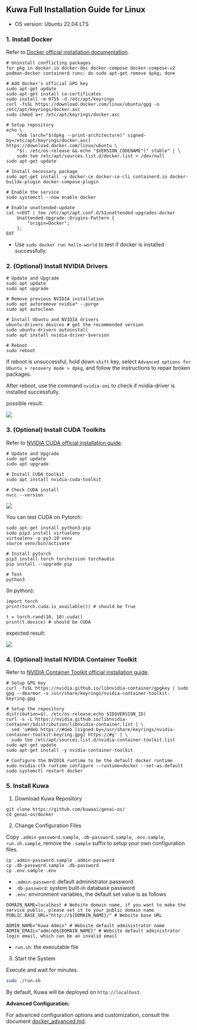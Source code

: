 ## Kuwa Full Installation Guide for Linux

* OS version: Ubuntu 22.04 LTS

### 1. Install Docker

Refer to [Docker official installation documentation](https://docs.docker.com/engine/install/).

```sh=
# Uninstall conflicting packages
for pkg in docker.io docker-doc docker-compose docker-compose-v2 podman-docker containerd runc; do sudo apt-get remove $pkg; done

# Add docker's official GPG key
sudo apt-get update
sudo apt-get install ca-certificates
sudo install -m 0755 -d /etc/apt/keyrings
curl -fsSL https://download.docker.com/linux/ubuntu/gpg -o /etc/apt/keyrings/docker.asc
sudo chmod a+r /etc/apt/keyrings/docker.asc

# Setup repository
echo \
    "deb [arch="$(dpkg --print-architecture)" signed-by=/etc/apt/keyrings/docker.asc] https://download.docker.com/linux/ubuntu \
    "$(. /etc/os-release && echo "$VERSION_CODENAME")" stable" | \
    sudo tee /etc/apt/sources.list.d/docker.list > /dev/null
sudo apt-get update

# Install necessary package
sudo apt-get install -y docker-ce docker-ce-cli containerd.io docker-buildx-plugin docker-compose-plugin

# Enable the service
sudo systemctl --now enable docker

# Enable unattended-update
cat <<EOT | tee /etc/apt/apt.conf.d/51unattended-upgrades-docker
    Unattended-Upgrade::Origins-Pattern {
        "origin=Docker";
    };
EOT
```

* Use `sudo docker run hello-world` to test if docker is installed successfully.

### 2. (Optional) Install NVIDIA Drivers

```shell=
# Update and Upgrade
sudo apt update
sudo apt upgrade

# Remove previous NVIDIA installation
sudo apt autoremove nvidia* --purge
sudo apt autoclean

# Install Ubuntu and NVIDIA drivers
ubuntu-drivers devices # get the recommended version
sudo ubuntu-drivers autoinstall
sudo apt install nvidia-driver-$version

# Reboot
sudo reboot
```

If reboot is unsuccessful, hold down `shift` key, select `Advanced options for Ubuntu > recovery mode > dpkg`, and follow the instructions to repair broken packages.

After reboot, use the command `nvidia-smi` to check if nvidia-driver is installed successfully.

possible result:

![](./img/docker_installation_1.png)

### 3. (Optional) Install CUDA Toolkits

Refer to [NVIDIA CUDA official installation guide](https://docs.nvidia.com/cuda/cuda-installation-guide-linux/).

```sh=
# Update and Upgrade
sudo apt update
sudo apt upgrade

# Install CUDA toolkit
sudo apt install nvidia-cuda-toolkit

# Check CUDA install
nvcc --version
```
![](./img/docker_installation_2.png)

You can test CUDA on Pytorch:
```sh=
sudo apt-get install python3-pip
sudo pip3 install virtualenv 
virtualenv -p py3.10 venv
source venv/bin/activate

# Install pytorch
pip3 install torch torchvision torchaudio
pip install --upgrade pip

# Test
python3
```

(In python):
```python=
import torch
print(torch.cuda.is_available()) # should be True

t = torch.rand(10, 10).cuda()
print(t.device) # should be CUDA
```

expected result:

![](./img/docker_installation_3.png)

### 4. (Optional) Install NVIDIA Container Toolkit

Refer to [NVIDIA Container Toolkit official installation guide](https://docs.nvidia.com/datacenter/cloud-native/container-toolkit/latest/install-guide.html).

```sh=
# Setup GPG key
curl -fsSL https://nvidia.github.io/libnvidia-container/gpgkey | sudo gpg --dearmor -o /usr/share/keyrings/nvidia-container-toolkit-keyring.gpg

# Setup the repository
distribution=$(. /etc/os-release;echo $ID$VERSION_ID)
curl -s -L https://nvidia.github.io/libnvidia-container/$distribution/libnvidia-container.list | \
  sed 's#deb https://#deb [signed-by=/usr/share/keyrings/nvidia-container-toolkit-keyring.gpg] https://#g' | \
  sudo tee /etc/apt/sources.list.d/nvidia-container-toolkit.list
sudo apt-get update
sudo apt-get install -y nvidia-container-toolkit

# Configure the NVIDIA runtime to be the default docker runtime
sudo nvidia-ctk runtime configure --runtime=docker --set-as-default
sudo systemctl restart docker
```

### 5. Install Kuwa

1. Download Kuwa Repository

```sh=
git clone https://github.com/kuwaai/genai-os/
cd genai-os/docker
```

2. Change Configuration Files

Copy `.admin-password.sample`, `.db-password.sample`, `.env.sample`, `run.sh.sample`, remove the `.sample` suffix to setup your own configuration files.

```sh=
cp .admin-password.sample .admin-password
cp .db-password.sample .db-password
cp .env.sample .env
```

* `.admin-password`: default administrator password
* `.db-password`: system built-in database password
* `.env`: environment variables, the default set value is as follows
```tx
DOMAIN_NAME=localhost # Website domain name, if you want to make the service public, please set it to your public domain name
PUBLIC_BASE_URL="http://${DOMAIN_NAME}/" # Website base URL

ADMIN_NAME="Kuwa Admin" # Website default administrator name
ADMIN_EMAIL="admin@${DOMAIN_NAME}" # Website default administrator login email, which can be an invalid email
```
* `run.sh`: the executable file

3. Start the System

Execute and wait for minutes.

```sh
sudo ./run.sh
```

By default, Kuwa will be deployed on `http://localhost`.

**Advanced Configuration:**

For advanced configuration options and customization, consult the document [docker_advanced.md](./docker_advanced.md).